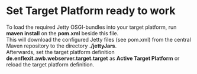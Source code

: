 # Set Target Platform ready to work

To load the required Jetty OSGI-bundles into your target platform, run **maven install** on the **pom.xml** beside this file.  
This will download the configured Jetty files (see pom.xml) from the central Maven repository to the directory **./jettyJars**.  
Afterwards, set the target platform definition **de.enflexit.awb.webserver.target.target** as **Active Target Platform** or  
reload the target platform definition.    
